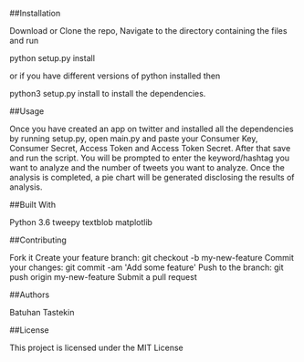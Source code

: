 ##Installation

Download or Clone the repo, Navigate to the directory containing the files and run

python setup.py install

or if you have different versions of python installed then

python3 setup.py install 
to install the dependencies.

##Usage

Once you have created an app on twitter and installed all the dependencies by running setup.py, open main.py and paste your Consumer Key, Consumer Secret, Access Token and Access Token Secret. After that save and run the script. You will be prompted to enter the keyword/hashtag you want to analyze and the number of tweets you want to analyze. Once the analysis is completed, a pie chart will be generated disclosing the results of analysis.

##Built With

Python 3.6
tweepy
textblob
matplotlib


##Contributing

Fork it
Create your feature branch: git checkout -b my-new-feature
Commit your changes: git commit -am 'Add some feature'
Push to the branch: git push origin my-new-feature
Submit a pull request

##Authors

Batuhan Tastekin

##License

This project is licensed under the MIT License
